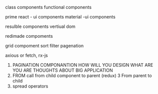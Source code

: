 class components
functional components

prime react - ui  components
material -ui components


resulble components
vertiual dom

redimade compoments

grid compoment
  sort
  filter
  pagenation
  
  
  axious or fetch, rx-js 
  
  
  
  1) PAGINATION COMPONANTION HOW WILL YOU DESIGN WHAT ARE YOU ARE THOUGHTS ABOUT BIG APPLICATION
  2) FROM call from child component to parent (redux)
  3  From parent to child 
  4) spread operators
  
  

